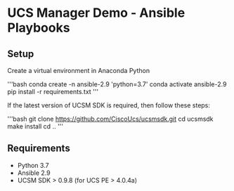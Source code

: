 # UCS Manager Demo - Ansible Playbooks

## Setup

Create a virtual environment in Anaconda Python

'''bash
conda create -n ansible-2.9 'python=3.7'
conda activate ansible-2.9
pip install -r requirements.txt
'''

If the latest version of UCSM SDK is required, then follow these steps:

'''bash
git clone https://github.com/CiscoUcs/ucsmsdk.git
cd ucsmsdk
make install
cd ..
'''

## Requirements

- Python 3.7
- Ansible 2.9
- UCSM SDK > 0.9.8 (for UCS PE > 4.0.4a)

